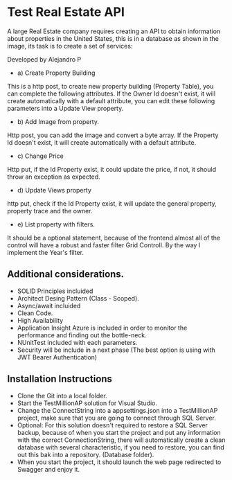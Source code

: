 # Test Real Estate API

A large Real Estate company requires creating an API to obtain information about properties in the United States, this is in a database as shown in the image, its task is to create a set of services:

Developed by Alejandro P

- a) Create Property Building 

This is a http post, to create new property building (Property Table), you can complete the following attributes. If the Owner Id doesn't exist, it will create automatically
with a default attribute, you can edit these following parameters into a Update View property.

- b) Add Image from property.

Http post, you can add the image and convert a byte array. If the Property Id doesn't exist, it will create automatically with a default attribute.

- c) Change Price

Http put, if the Id Property exist, it could update the price, if not, it should throw an exception as expected.

- d) Update Views property

http put, check if the Id Property exist, it will update the general property, property trace and the owner.

- e) List property with filters.

It should be a optional statement, because of the frontend almost all of the control will have a robust and faster filter Grid Controll. By the way I implement the Year's filter.


## Additional considerations.
- SOLID Principles incluided
- Architect Desing Pattern (Class - Scoped).
- Async/await incluided
- Clean Code.
- High Availability
- Application Insight Azure is included in order to monitor the performance and finding out the bottle-neck.
- NUnitTest included with each parameters.
- Security will be include in a next phase (The best option is using with JWT Bearer Authentication)
    
    
## Installation Instructions
- Clone the Git into a local folder.
- Start the TestMillionAP solution for Visual Studio.
- Change the ConnectString into a appsettings.json into a TestMillionAP project, make sure that you are going to connect through SQL Server.
- Optional: For this solution doesn't required to restore a SQL Server backup, because of when you start the project and put any information with the 
  correct ConnectionString, there will automatically create a clean database with several characteristic, if you need to restore, you can find out this bak into
  a repository. (Database folder).
- When you start the project, it should launch the web page redirected to Swagger and enjoy it.

    

